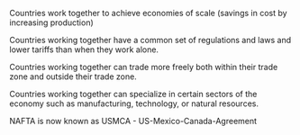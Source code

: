 Countries work together to achieve economies of scale (savings in cost by increasing production)

Countries working together have a common set of regulations and laws and lower tariffs than when they work alone. 

Countries working together can trade more freely both within their trade zone and outside their trade zone. 

Countries working together can specialize in certain sectors of the economy such as manufacturing, technology, or natural resources. 

NAFTA is now known as USMCA - US-Mexico-Canada-Agreement
